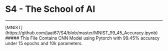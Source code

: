 # S4 - The School of AI
<hr>
[MNIST](https://github.com/jaat67/S4/blob/master/MNIST_99_45_Accuracy.ipynb)
##### This File Contains CNN Model using Pytorch with 99.45% accuracy under 15 epochs and 10k parameters.
